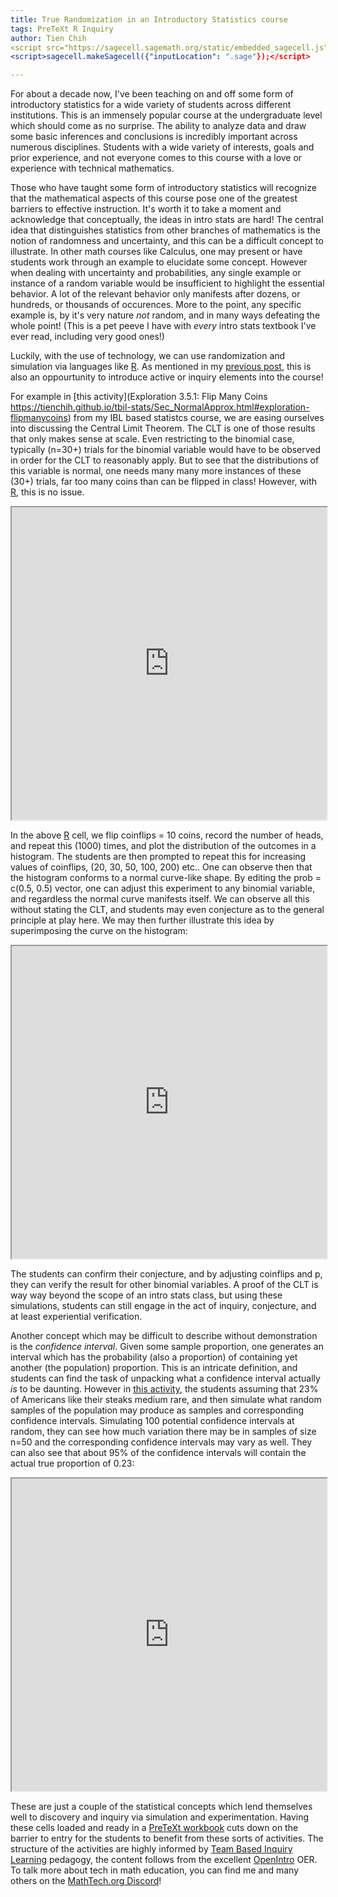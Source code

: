 ```yaml
---
title: True Randomization in an Introductory Statistics course
tags: PreTeXt R Inquiry
author: Tien Chih
<script src="https://sagecell.sagemath.org/static/embedded_sagecell.js"></script>
<script>sagecell.makeSagecell({"inputLocation": ".sage"});</script>

---
```


For about a decade now, I've been teaching on and off some form of introductory statistics for a wide variety of students across different institutions.  This is an immensely popular course at the undergraduate level which should come as no surprise.  The ability to analyze data and draw some basic inferences and conclusions is incredibly important across numerous disciplines.  Students with a wide variety of interests, goals and prior experience, and not everyone comes to this course with a love or experience with technical mathematics.

Those who have taught some form of introductory statistics will recognize that the mathematical aspects of this course pose one of the greatest barriers to effective instruction.  It's worth it to take a moment and acknowledge that conceptually, the ideas in intro stats are hard!  The central idea that distinguishes statistics from other branches of mathematics is the notion of randomness and uncertainty, and this can be a difficult concept to illustrate.  In other math courses like Calculus, one may present or have students work through an example to elucidate some concept.  However when dealing with uncertainty and probabilities, any single example or instance of a random variable would be insufficient to highlight the essential behavior.  A lot of the relevant behavior only manifests after dozens, or hundreds, or thousands of occurences.  More to the point, any specific example is, by it's very nature *not* random, and in many ways defeating the whole point!  (This is a pet peeve I have with *every* intro stats textbook I've ever read, including very good ones!)

Luckily, with the use of technology, we can use randomization and simulation via languages like [R](https://cran.rstudio.com/index.html).  As mentioned in my [previous post](https://mathtech.org/2025/03/05/activelearning.html), this is also an oppourtunity to introduce active or inquiry elements into the course!

For example in [this activity](Exploration 3.5.1: Flip Many Coins 
https://tienchih.github.io/tbil-stats/Sec_NormalApprox.html#exploration-flipmanycoins) from my IBL based statistcs course, we are easing ourselves into discussing the Central Limit Theorem.  The CLT is one of those results that only makes sense at scale.  Even restricting to the binomial case, typically \(n=30+\) trials for the binomial variable would have to be observed in order for the CLT to reasonably apply.  But to see that the distributions of this variable is normal, one needs many many more instances of these \(30+\) trials, far too many coins than can be flipped in class!  However, with [R](https://cran.rstudio.com/index.html), this is no issue.



<iframe
  width="100%"
  height="500px"
  src="https://sagecell.sagemath.org/?z=eJxFjsEKAiEYhO-C7_Aff0mW38BL4LEXiHoA11xWclV0O0XvnlFbtxlm-GbSfZm9vTYwUH1BkqCISHDmckhTDKUZRZxxNuWKAUICdfhF4sEZQPoizCZ2zS4lenSoJJD4IOWbH63zfel8uhwllJrHbhzSoHtv0EIAZ0_O5tBW3GASxurtrZm97q9KDWnF_4EXVTI5NQ==&lang=r&interacts=eJyLjgUAARUAuQ==">
</iframe>

In the above [R](https://cran.rstudio.com/index.html) cell, we flip <c>coinflips = 10</c> coins, record the number of heads, and repeat this \(1000\) times, and plot the distribution of the outcomes in a histogram.  The students are then prompted to repeat this for increasing values of <c>coinflips</c>,  \(20, 30, 50, 100, 200\) etc..  One can observe then that the histogram conforms to a normal curve-like shape.  By editing the <c>prob = c(0.5, 0.5)</c> vector, one can adjust this experiment to any binomial variable, and regardless the normal curve manifests itself.  We can observe all this without stating the CLT, and students may even conjecture as to the general principle at play here.  We may then further illustrate this idea by superimposing the curve on the histogram:

<iframe
  width="100%"
  height="500px"
  src="https://sagecell.sagemath.org/?z=eJxNT0tOwzAQ3VvyHUZZjYtBTqVukGbJBRAcwLFd1ap_2AkUIe6Oo9Cqu_m8b1riyWnbgKC6gkrCqJQSnJns0zH40qgfOCukng6ccRbp9tkVztpsqX3UGe-uOxwfixAr-pgrevAJxucbQPxwBpD-jek6PDQdS3BocJSgxBak5-mxgjauB3x7fX-RUGqe-mKwdMjqA5z9cnbybcarloSpOn1utD9sBFq5a6ulfjq0KdeIFwnR6URRQuslZts9TQ40WF3PU1jcICF8WdpL0NbS5v6tLzMNaehapfp011v8AXQPZR8=&lang=r&interacts=eJyLjgUAARUAuQ==">
</iframe>

The students can confirm their conjecture, and by adjusting <c>coinflips</c> and <c>p</c>, they can verify the result for other binomial variables.  A proof of the CLT is way way beyond the scope of an intro stats class, but using these simulations, students can still engage in the act of inquiry, conjecture, and at least experiential verification.

Another concept which may be difficult to describe without demonstration is the *confidence interval*.  Given some sample proportion, one generates an interval which has the probability (also a proportion) of containing yet another (the population) proportion.  This is an intricate definition, and students can find the task of unpacking what a confidence interval actually *is* to be daunting.  However in [this activity](https://tienchih.github.io/tbil-stats/Sec_ConfidenceInterval.html#activity-Steak), the students assuming  that 23% of Americans like their steaks medium rare, and then simulate what random samples of the population may produce as samples and corresponding confidence intervals.  Simulating 100 potential confidence intervals at random, they can see how much variation there may be in samples of size <c>n=50</c> and the corresponding confidence intervals may vary as well.  They can also see that about 95% of the confidence intervals will contain the actual true proportion of 0.23:


<iframe
  width="100%"
  height="500px"
  src="https://sagecell.sagemath.org/?z=eJxtkk1PwzAMhu-V-h-sIqEEMrYOgQRSkDiMIwc-TtM0ZW2mBaVJSLPBQPx3nK7bOtilSmy_j187NcuqFpXj-WCQJoZf4dfxwcXwMk3SJGambiECcPDSkcd7BmYjoG32eXQ0V1ht_XQlC_4_lyZz64kCZSC_3Ya_0wQgniJupoytSM4McxROwM6CwGLR5LUEO4dafUkwAHNvKwgLCc66pRZBWbMFNcbHaoLAeO1jNSDsQZlyo_DWWR8VgH4wpOq2wY7wPGr17z6QLvOM5L3unfYNPYDXQZhS-BKk99anyU-aaPshm5UE7Mb3FqEH-cXNNZxte6bJ0rnjpef_SptlAnk7ss3dG4zfJjzzssxiVM2Ju-NdM5iGU-j2xMgdR8ohYaaXMvtpZnHaBlKQShnSJVFWiU_SJVHKoCADBjl637pjENZO4mCZyWg7wJ_fAbQysiaoPXCqJuzQKK6eFUQxUEjVHyVChyxOzvfeo0iUJX95eh1hOzGLbLLCUtfR6LCOB_oL3D_7-w==&lang=r&interacts=eJyLjgUAARUAuQ==">
</iframe>

These are just a couple of the statistical concepts which lend themselves well to discovery and inquiry via simulation and experimentation.  Having these cells loaded and ready in a [PreTeXt workbook](https://tienchih.github.io/tbil-stats/book-1.html) cuts down on the barrier to entry for the students to benefit from these sorts of activities. The structure of the activities are highly informed by [Team Based Inquiry Learning](GitHub.com/TeamBasedInquiryLearning) pedagogy, the content follows from the excellent [OpenIntro](https://www.openintro.org/) OER.  To talk more about tech in math education, you can find me and many others on the [MathTech.org Discord](https://discord.gg/64tkJueD6G)!